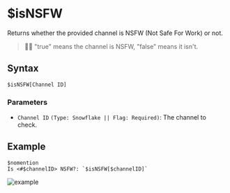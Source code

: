 # $isNSFW
Returns whether the provided channel is NSFW (Not Safe For Work) or not.

> 🧙‍♂️ "true" means the channel is NSFW, "false" means it isn't.

## Syntax
```
$isNSFW[Channel ID]
```

### Parameters
- `Channel ID` `(Type: Snowflake || Flag: Required)`: The channel to check.

## Example
```
$nomention
Is <#$channelID> NSFW?: `$isNSFW[$channelID]`
```

![example](https://user-images.githubusercontent.com/69215413/123517430-dd270280-d66e-11eb-95cb-4edb5a9ed78c.png)
